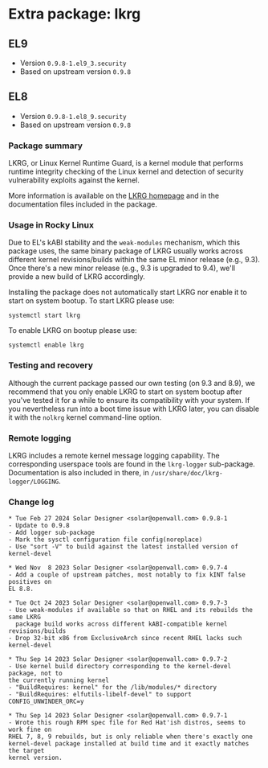 # Extra package: lkrg

## EL9

- Version `0.9.8-1.el9_3.security`
- Based on upstream version `0.9.8`

## EL8

- Version `0.9.8-1.el8_9.security`
- Based on upstream version `0.9.8`

### Package summary

LKRG, or Linux Kernel Runtime Guard, is a kernel module that performs runtime integrity checking of the Linux kernel and detection of security vulnerability exploits against the kernel.

More information is available on the [LKRG homepage](https://lkrg.org) and in the documentation files included in the package.

### Usage in Rocky Linux

Due to EL's kABI stability and the `weak-modules` mechanism, which this package uses, the same binary package of LKRG usually works across different kernel revisions/builds within the same EL minor release (e.g., 9.3). Once there's a new minor release (e.g., 9.3 is upgraded to 9.4), we'll provide a new build of LKRG accordingly.

Installing the package does not automatically start LKRG nor enable it to start on system bootup. To start LKRG please use:

```
systemctl start lkrg
```

To enable LKRG on bootup please use:

```
systemctl enable lkrg
```

### Testing and recovery

Although the current package passed our own testing (on 9.3 and 8.9), we recommend that you only enable LKRG to start on system bootup after you've tested it for a while to ensure its compatibility with your system. If you nevertheless run into a boot time issue with LKRG later, you can disable it with the `nolkrg` kernel command-line option.

### Remote logging

LKRG includes a remote kernel message logging capability.
The corresponding userspace tools are found in the `lkrg-logger` sub-package.
Documentation is also included in there, in `/usr/share/doc/lkrg-logger/LOGGING`.

### Change log

```
* Tue Feb 27 2024 Solar Designer <solar@openwall.com> 0.9.8-1
- Update to 0.9.8
- Add logger sub-package
- Mark the sysctl configuration file config(noreplace)
- Use "sort -V" to build against the latest installed version of kernel-devel

* Wed Nov  8 2023 Solar Designer <solar@openwall.com> 0.9.7-4
- Add a couple of upstream patches, most notably to fix kINT false positives on
EL 8.8.

* Tue Oct 24 2023 Solar Designer <solar@openwall.com> 0.9.7-3
- Use weak-modules if available so that on RHEL and its rebuilds the same LKRG
  package build works across different kABI-compatible kernel revisions/builds
- Drop 32-bit x86 from ExclusiveArch since recent RHEL lacks such kernel-devel

* Thu Sep 14 2023 Solar Designer <solar@openwall.com> 0.9.7-2
- Use kernel build directory corresponding to the kernel-devel package, not to
the currently running kernel
- "BuildRequires: kernel" for the /lib/modules/* directory
- "BuildRequires: elfutils-libelf-devel" to support CONFIG_UNWINDER_ORC=y

* Thu Sep 14 2023 Solar Designer <solar@openwall.com> 0.9.7-1
- Wrote this rough RPM spec file for Red Hat'ish distros, seems to work fine on
RHEL 7, 8, 9 rebuilds, but is only reliable when there's exactly one
kernel-devel package installed at build time and it exactly matches the target
kernel version.
```
